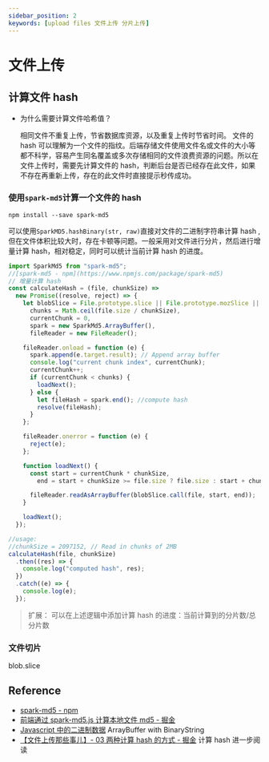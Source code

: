 ```yaml
---
sidebar_position: 2
keywords: [upload files 文件上传 分片上传]
---
```


# 文件上传

## 计算文件 hash

- 为什么需要计算文件哈希值？

  相同文件不重复上传，节省数据库资源，以及重复上传时节省时间。
  文件的 hash 可以理解为一个文件的指纹。后端存储文件使用文件名或文件的大小等都不科学，容易产生同名覆盖或多次存储相同的文件浪费资源的问题。所以在文件上传时，需要先计算文件的 hash，判断后台是否已经存在此文件，如果不存在再重新上传，存在的此文件时直接提示秒传成功。

### 使用`spark-md5`计算一个文件的 hash

`npm install --save spark-md5`

可以使用`SparkMD5.hashBinary(str, raw)`直接对文件的二进制字符串计算 hash ,但在文件体积比较大时，存在卡顿等问题。一般采用对文件进行分片，然后进行增量计算 hash，相对稳定，同时可以统计当前计算 hash 的进度。

```js
import SparkMd5 from "spark-md5";
//[spark-md5 - npm](https://www.npmjs.com/package/spark-md5)
// 增量计算 hash
const calculateHash = (file, chunkSize) =>
  new Promise((resolve, reject) => {
    let blobSlice = File.prototype.slice || File.prototype.mozSlice || File.prototype.webkitSlice,
      chunks = Math.ceil(file.size / chunkSize),
      currentChunk = 0,
      spark = new SparkMd5.ArrayBuffer(),
      fileReader = new FileReader();

    fileReader.onload = function (e) {
      spark.append(e.target.result); // Append array buffer
      console.log("current chunk index", currentChunk);
      currentChunk++;
      if (currentChunk < chunks) {
        loadNext();
      } else {
        let fileHash = spark.end(); //compute hash
        resolve(fileHash);
      }
    };

    fileReader.onerror = function (e) {
      reject(e);
    };

    function loadNext() {
      const start = currentChunk * chunkSize,
        end = start + chunkSize >= file.size ? file.size : start + chunkSize;

      fileReader.readAsArrayBuffer(blobSlice.call(file, start, end));
    }

    loadNext();
  });

//usage:
//chunkSize = 2097152, // Read in chunks of 2MB
calculateHash(file, chunkSize)
  .then((res) => {
    console.log("computed hash", res);
  })
  .catch((e) => {
    console.log(e);
  });
```

> 扩展：
> 可以在上述逻辑中添加计算 hash 的进度：当前计算到的分片数/总分片数

### 文件切片
blob.slice

## Reference

- [spark-md5 - npm](https://www.npmjs.com/package/spark-md5)
- [前端通过 spark-md5.js 计算本地文件 md5 - 掘金](https://juejin.cn/post/6844903641527091208)
- [Javascript 中的二进制数据](https://zhangkai.pro/2020/09/09/binary-data-in-javascript) ArrayBuffer with BinaryString
- [【文件上传那些事儿】- 03 两种计算 hash 的方式 - 掘金](https://juejin.cn/post/6919690643136577550#heading-4) 计算 hash 进一步阅读
